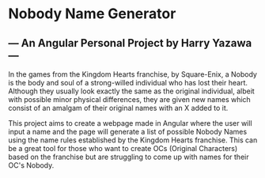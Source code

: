 # Nobody Name Generator
## — An Angular Personal Project by Harry Yazawa —

In the games from the Kingdom Hearts franchise, by Square-Enix, a Nobody is the body and soul of a strong-willed individual who has lost their heart. Although they usually look exactly the same as the original individual, albeit with possible minor physical differences, they are given new names which consist of an amalgam of their original names with an X added to it.

This project aims to create a webpage made in Angular where the user will input a name and the page will generate a list of possible Nobody Names using the name rules established by the Kingdom Hearts franchise. This can be a great tool for those who want to create OCs (Original Characters) based on the franchise but are struggling to come up with names for their OC's Nobody.
